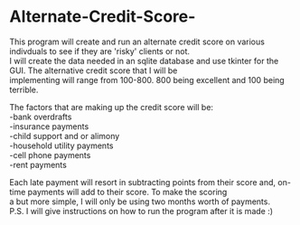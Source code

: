 # Alternate-Credit-Score-
  This program will create and run an alternate credit score on various indivduals to see if they are 'risky' clients or not.<br />
I will create the data needed in an sqlite database and use tkinter for the GUI. The alternative credit score that I will be<br />
implementing will range from 100-800. 800 being excellent and 100 being terrible. 

  The factors that are making up the credit score will be: <br />
    -bank overdrafts<br />
    -insurance payments<br />
    -child support and or alimony<br />
    -household utility payments<br />
    -cell phone payments<br />
    -rent payments<br />
    
  Each late payment will resort in subtracting points from their score and, on-time payments will add to their score. To make the scoring<br />
  a but more simple, I will only be using two months worth of payments.<br />
  P.S. I will give instructions on how to run the program after it is made :)

